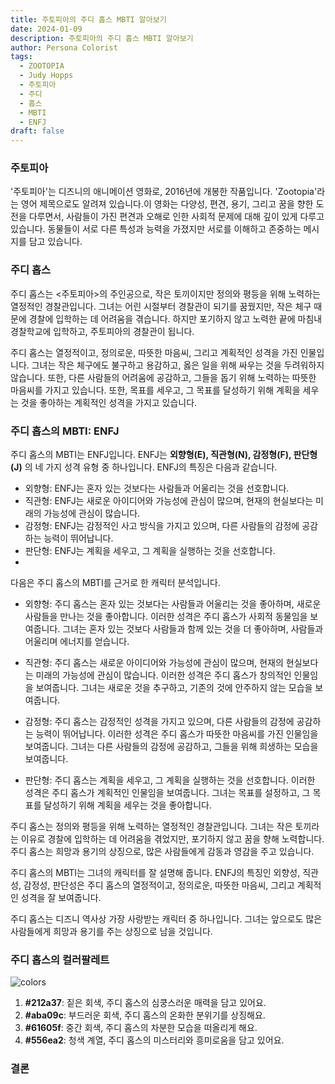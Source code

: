 ```yaml
---
title: 주토피아의 주디 홉스 MBTI 알아보기
date: 2024-01-09
description: 주토피아의 주디 홉스 MBTI 알아보기
author: Persona Colorist
tags:
  - ZOOTOPIA
  - Judy Hopps
  - 주토피아
  - 주디
  - 홉스
  - MBTI
  - ENFJ
draft: false
---
```


### 주토피아
'주토피아'는 디즈니의 애니메이션 영화로, 2016년에 개봉한 작품입니다. 'Zootopia'라는 영어 제목으로도 알려져 있습니다.이 영화는 다양성, 편견, 용기, 그리고 꿈을 향한 도전을 다루면서, 사람들이 가진 편견과 오해로 인한 사회적 문제에 대해 깊이 있게 다루고 있습니다. 동물들이 서로 다른 특성과 능력을 가졌지만 서로를 이해하고 존중하는 메시지를 담고 있습니다.

### 주디 홉스
주디 홉스는 <주토피아>의 주인공으로, 작은 토끼이지만 정의와 평등을 위해 노력하는 열정적인 경찰관입니다. 그녀는 어린 시절부터 경찰관이 되기를 꿈꿨지만, 작은 체구 때문에 경찰에 입학하는 데 어려움을 겪습니다. 하지만 포기하지 않고 노력한 끝에 마침내 경찰학교에 입학하고, 주토피아의 경찰관이 됩니다.

주디 홉스는 열정적이고, 정의로운, 따뜻한 마음씨, 그리고 계획적인 성격을 가진 인물입니다. 그녀는 작은 체구에도 불구하고 용감하고, 옳은 일을 위해 싸우는 것을 두려워하지 않습니다. 또한, 다른 사람들의 어려움에 공감하고, 그들을 돕기 위해 노력하는 따뜻한 마음씨를 가지고 있습니다. 또한, 목표를 세우고, 그 목표를 달성하기 위해 계획을 세우는 것을 좋아하는 계획적인 성격을 가지고 있습니다.

### 주디 홉스의 MBTI: ENFJ
주디 홉스의 MBTI는 ENFJ입니다. ENFJ는 **외향형(E), 직관형(N), 감정형(F), 판단형(J)** 의 네 가지 성격 유형 중 하나입니다. ENFJ의 특징은 다음과 같습니다.

- 외향형: ENFJ는 혼자 있는 것보다는 사람들과 어울리는 것을 선호합니다.
- 직관형: ENFJ는 새로운 아이디어와 가능성에 관심이 많으며, 현재의 현실보다는 미래의 가능성에 관심이 많습니다.
- 감정형: ENFJ는 감정적인 사고 방식을 가지고 있으며, 다른 사람들의 감정에 공감하는 능력이 뛰어납니다.
- 판단형: ENFJ는 계획을 세우고, 그 계획을 실행하는 것을 선호합니다.
-   
    

다음은 주디 홉스의 MBTI를 근거로 한 캐릭터 분석입니다.

- 외향형: 주디 홉스는 혼자 있는 것보다는 사람들과 어울리는 것을 좋아하며, 새로운 사람들을 만나는 것을 좋아합니다. 이러한 성격은 주디 홉스가 사회적 동물임을 보여줍니다. 그녀는 혼자 있는 것보다 사람들과 함께 있는 것을 더 좋아하며, 사람들과 어울리며 에너지를 얻습니다.
    
- 직관형: 주디 홉스는 새로운 아이디어와 가능성에 관심이 많으며, 현재의 현실보다는 미래의 가능성에 관심이 많습니다. 이러한 성격은 주디 홉스가 창의적인 인물임을 보여줍니다. 그녀는 새로운 것을 추구하고, 기존의 것에 안주하지 않는 모습을 보여줍니다.
    
- 감정형: 주디 홉스는 감정적인 성격을 가지고 있으며, 다른 사람들의 감정에 공감하는 능력이 뛰어납니다. 이러한 성격은 주디 홉스가 따뜻한 마음씨를 가진 인물임을 보여줍니다. 그녀는 다른 사람들의 감정에 공감하고, 그들을 위해 희생하는 모습을 보여줍니다.
    
- 판단형: 주디 홉스는 계획을 세우고, 그 계획을 실행하는 것을 선호합니다. 이러한 성격은 주디 홉스가 계획적인 인물임을 보여줍니다. 그녀는 목표를 설정하고, 그 목표를 달성하기 위해 계획을 세우는 것을 좋아합니다.
    

주디 홉스는 정의와 평등을 위해 노력하는 열정적인 경찰관입니다. 그녀는 작은 토끼라는 이유로 경찰에 입학하는 데 어려움을 겪었지만, 포기하지 않고 꿈을 향해 노력합니다. 주디 홉스는 희망과 용기의 상징으로, 많은 사람들에게 감동과 영감을 주고 있습니다.

주디 홉스의 MBTI는 그녀의 캐릭터를 잘 설명해 줍니다. ENFJ의 특징인 외향성, 직관성, 감정성, 판단성은 주디 홉스의 열정적이고, 정의로운, 따뜻한 마음씨, 그리고 계획적인 성격을 잘 보여줍니다.

주디 홉스는 디즈니 역사상 가장 사랑받는 캐릭터 중 하나입니다. 그녀는 앞으로도 많은 사람들에게 희망과 용기를 주는 상징으로 남을 것입니다.

### 주디 홉스의 컬러팔레트

![colors](https://i.imgur.com/uY92t8d.png#center)

1. **#212a37**: 짙은 회색, 주디 홉스의 심쿵스러운 매력을 담고 있어요.
2. **#aba09c**: 부드러운 회색, 주디 홉스의 온화한 분위기를 상징해요.
3. **#61605f**: 중간 회색, 주디 홉스의 차분한 모습을 떠올리게 해요.
4. **#556ea2**: 청색 계열, 주디 홉스의 미스터리와 흥미로움을 담고 있어요.

### 결론



